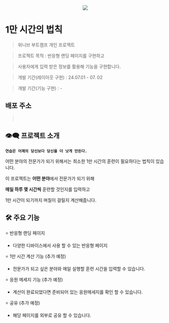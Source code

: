 <p align="center">
<img src="https://github.com/Forhye/pj-10000HourRule/assets/158287478/d6b9b6c0-398c-4be5-9518-1000d6b79e50">
</p>

# 1만 시간의 법칙

> 위니브 부트캠프 개인 프로젝트

> 프로젝트 목적 : 반응형 랜딩 페이지를 구현하고

> 사용자에게 입력 받은 정보를 활용해 기능을 구현합니다.

> 개발 기간(레이아웃 구현) : 24.07.01 - 07. 02

> 개발 기간(기능 구현) : -

## 배포 주소

> &nbsp;

## 👁‍🗨 프로젝트 소개

**`연습은 어제의 당신보다 당신을 더 낫게 만든다.`**

어떤 분야의 전문가가 되기 위해서는 최소한 1만 시간의 훈련이 필요하다는 법칙이 있습니다.

이 프로젝트는 **어떤 분야**에서 전문가가 되기 위해

**매일 하루 몇 시간씩** 훈련할 것인지를 입력하고

1만 시간이 되기까지 며칠이 걸릴지 계산해줍니다.

## 🛠 주요 기능

⭐ 반응형 랜딩 페이지

- 다양한 디바이스에서 사용 할 수 있는 반응형 페이지

⭐ 1만 시간 계산 기능 (추가 예정)

- 전문가가 되고 싶은 분야와 매일 실행할 훈련 시간을 입력할 수 있습니다.

⭐ 응원 메세지 기능 (추가 예정)

- 계산이 완료되었다면 준비되어 있는 응원메세지를 확인 할 수 있습니다.

⭐ 공유 (추가 예정)

- 해당 페이지를 외부로 공유 할 수 있습니다.
